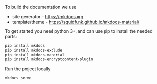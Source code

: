 To build the documentation we use
- site generator - https://mkdocs.org
- template/theme - https://squidfunk.github.io/mkdocs-material/

To get started you need python 3+, and can use pip to install the needed parts:

```sh
pip install mkdocs
pip install mkdocs-exclude
pip install mkdocs-material
pip install mkdocs-encryptcontent-plugin
```

Run the project locally

```sh
mkdocs serve
```
